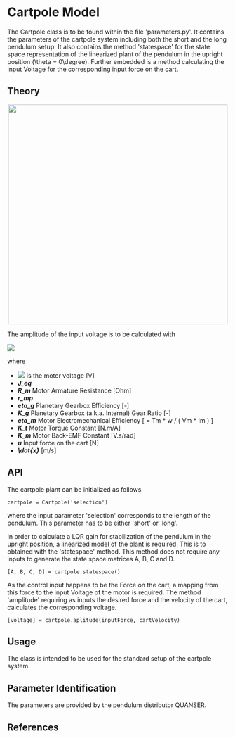 #  Cartpole Model #

The Cartpole class is to be found within the file 'parameters.py'. It contains the parameters of the cartpole system 
including both the short and the long pendulum setup. It also contains the method 'statespace' for the state space
representation of the linearized plant of the pendulum in the upright position (\theta = 0\degree). Further embedded is
a method calculating the input Voltage for the corresponding input force on the cart.

## Theory #

<div align="center">
<img width="500" src="../../../pics/quanser_cartpole.jpg">
</div>

The amplitude of the input voltage is to be calculated with

<img src="https://render.githubusercontent.com/render/math?math=I\ddot{\theta} %2B b\dot{\theta} %2B c_f \text{sign}(\dot{\theta}) %2B mgl \sin(\theta) = \tau">

where

- <img src="https://render.githubusercontent.com/render/math?math=V_m"> is the motor voltage [V]
- ***J_eq*** 
- ***R_m*** Motor Armature Resistance [Ohm]
- ***r_mp***
- ***eta_g*** Planetary Gearbox Efficiency [-]
- ***K_g*** Planetary Gearbox (a.k.a. Internal) Gear Ratio [-]
- ***eta_m*** Motor Electromechanical Efficiency [ = Tm * w / ( Vm * Im ) ]
- ***K_t*** Motor Torque Constant [N.m/A]
- ***K_m*** Motor Back-EMF Constant [V.s/rad]
- ***u*** Input force on the cart [N]
- ***\dot{x}*** [m/s]


## API #

The cartpole plant can be initialized as follows

    cartpole = Cartpole('selection')

where the input parameter 'selection' corresponds to the length of the pendulum. This parameter has to be either
'short' or 'long'. 

In order to calculate a LQR gain for stabilization of the pendulum in the upright position, a linearized model of the
plant is required. This is to obtained with the 'statespace' method. This method does not require any inputs to
generate the state space matrices A, B, C and D.

    [A, B, C, D] = cartpole.statespace()

As the control input happens to be the Force on the cart, a mapping from this force to the input Voltage of the motor is
required. The method 'amplitude' requiring as inputs the desired force and the velocity of the cart, calculates the
corresponding voltage.

    [voltage] = cartpole.aplitude(inputForce, cartVelocity)

## Usage #

The class is intended to be used for the standard setup of the cartpole system.

## Parameter Identification #

The parameters are provided by the pendulum distributor QUANSER.

## References #

[^fn1]:  **Bruno Siciliano et al.** _Robotics_. Red. by Michael J. Grimble and Michael A.Johnson. Advanced Textbooks in Control and Signal Processing. London: Springer  London,  2009. ISBN:  978-1-84628-641-4  978-1-84628-642-1. DOI: 10.1007/978-1-84628-642-1. URL: http://link.springer.com/10.1007/978-1-84628-642-1 (visited on 09/27/2021).
[^fn2]: **Vinzenz Bargsten, José de Gea Fernández, and Yohannes Kassahun.** _Experimental Robot Inverse Dynamics Identification Using Classical and Machine Learning Techniques_. In: ed. by International Symposium on Robotics. OCLC: 953281127. 2016. URL: https://www.dfki.de/fileadmin/user_upload/import/8264_ISR16_Dynamics_Identification.pdf (visited on 09/27/2021).
[^fn3]: **Jan  Swevers,  Walter  Verdonck,  and  Joris  De  Schutter.** _Dynamic  ModelIdentification for Industrial Robots_. In: IEEE Control Systems27.5 (Oct.2007), pp. 58–71. ISSN: 1066-033X, 1941-000X.doi:10.1109/MCS.2007.904659. URL: https://ieeexplore.ieee.org/document/4303475/(vis-ited on 09/27/2021).
